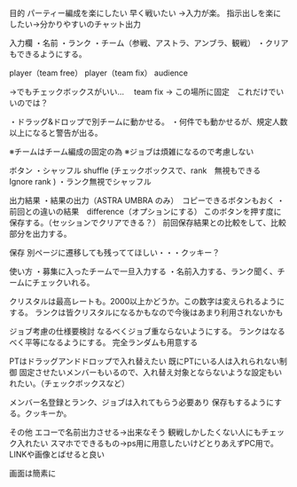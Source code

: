 目的
パーティー編成を楽にしたい
早く戦いたい
→入力が楽。
指示出しを楽にしたい→分かりやすいのチャット出力

入力欄
・名前
・ランク
・チーム（参戦、アストラ、アンブラ、観戦）
・クリアもできるようにする。

player（team free）
player（team fix）
audience

→でもチェックボックスがいい…
　team fix → この場所に固定　これだけでいいのでは？

・ドラッグ&ドロップで別チームに動かせる。
・何件でも動かせるが、規定人数以上になると警告が出る。


※チームはチーム編成の固定の為
※ジョブは煩雑になるので考慮しない

ボタン
・シャッフル  shuffle (チェックボックスで、rank　無視もできる　Ignore rank )
・ランク無視でシャッフル

出力結果
・結果の出力（ASTRA UMBRA のみ）　コピーできるボタンもおく
・前回との違いの結果　difference（オプションにする）
    このボタンを押す度に保存する。（セッションでクリアできる？）
    前回保存結果との比較をして、比較部分を出力する。

保存
別ページに遷移しても残っててほしい・・・クッキー？

使い方
・募集に入ったチームで一旦入力する
・名前入力する、ランク聞く、チームにチェックいれる。

クリスタルは最高レートも。2000以上かどうか。この数字は変えられるようにする。
ランクは皆クリスタルになるかもなので今後はあまり利用されないかも

ジョブ考慮の仕様要検討
なるべくジョブ重ならないようにする。
ランクはなるべく平等になるようにする。
完全ランダムも用意する

PTはドラッグアンドドロップで入れ替えたい
既にPTにいる人は入れられない制御
固定させたいメンバーもいるので、入れ替え対象とならないような設定もいれたい。（チェックボックスなど）




メンバー名登録とランク、ジョブは入れてもらう必要あり
保存もするようにする。クッキーか。

その他
エコーで名前出力させる→出来なそう
観戦しかしたくない人にもチェック入れたい
スマホでできるもの→ps用に用意したいけどとりあえずPC用で。
LINKや画像とばせると良い

画面は簡素に
